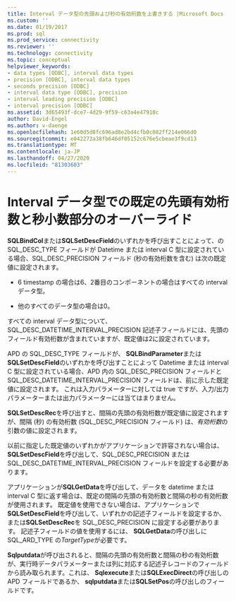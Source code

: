 ```yaml
---
title: Interval データ型の先頭および秒の有効桁数を上書きする |Microsoft Docs
ms.custom: ''
ms.date: 01/19/2017
ms.prod: sql
ms.prod_service: connectivity
ms.reviewer: ''
ms.technology: connectivity
ms.topic: conceptual
helpviewer_keywords:
- data types [ODBC], interval data types
- precision [ODBC], interval data types
- seconds precision [ODBC]
- interval data type [ODBC], precision
- interval leading precision [ODBC]
- interval precision [ODBC]
ms.assetid: 3d65493f-dce7-4d29-9f59-c63a4e47918c
author: David-Engel
ms.author: v-daenge
ms.openlocfilehash: 1e60d5d8fc696ad8e2bd4cfb0c082ff214e066d0
ms.sourcegitcommit: e042272a38fb646df05152c676e5cbeae3f9cd13
ms.translationtype: MT
ms.contentlocale: ja-JP
ms.lasthandoff: 04/27/2020
ms.locfileid: "81303603"
---
```

# <a name="overriding-default-leading-and-seconds-precision-for-interval-data-types"></a>Interval データ型での既定の先頭有効桁数と秒小数部分のオーバーライド
**SQLBindCol**または**SQLSetDescField**のいずれかを呼び出すことによって、の SQL_DESC_TYPE フィールドが Datetime または interval C 型に設定されている場合、SQL_DESC_PRECISION フィールド (秒の有効桁数を含む) は次の既定値に設定されます。  
  
-   6 timestamp の場合は6、2番目のコンポーネントの場合はすべての interval データ型。  
  
-   他のすべてのデータ型の場合は0。  
  
 すべての interval データ型について、SQL_DESC_DATETIME_INTERVAL_PRECISION 記述子フィールドには、先頭のフィールド有効桁数が含まれていますが、既定値は2に設定されています。  
  
 APD の SQL_DESC_TYPE フィールドが、 **SQLBindParameter**または**SQLSetDescField**のいずれかを呼び出すことによって Datetime または interval C 型に設定されている場合、APD 内の SQL_DESC_PRECISION フィールドと SQL_DESC_DATETIME_INTERVAL_PRECISION フィールドは、前に示した既定値に設定されます。 これは入力パラメーターに対しては true ですが、入力/出力パラメーターまたは出力パラメーターには当てはまりません。  
  
 **SQLSetDescRec**を呼び出すと、間隔の先頭の有効桁数が既定値に設定されますが、間隔 (秒) の有効桁数 (SQL_DESC_PRECISION フィールド) は、*有効桁数*の引数の値に設定されます。  
  
 以前に指定した既定値のいずれかがアプリケーションで許容されない場合は、 **SQLSetDescField**を呼び出して、SQL_DESC_PRECISION または SQL_DESC_DATETIME_INTERVAL_PRECISION フィールドを設定する必要があります。  
  
 アプリケーションが**SQLGetData**を呼び出して、データを datetime または interval C 型に返す場合は、既定の間隔の先頭の有効桁数と間隔の秒の有効桁数が使用されます。 既定値を使用できない場合は、アプリケーションで**SQLSetDescField**を呼び出して、いずれかの記述子フィールドを設定するか、または**SQLSetDescRec**を SQL_DESC_PRECISION に設定する必要があります。 記述子フィールドの値を使用するには、 **SQLGetData**の呼び出しに SQL_ARD_TYPE の*TargetType*が必要です。  
  
 **Sqlputdata**が呼び出されると、間隔の先頭の有効桁数と間隔の秒の有効桁数が、実行時データパラメーターまたは列に対応する記述子レコードのフィールドから読み取られます。これは、 **Sqlexecute**または**SQLExecDirect**の呼び出しの APD フィールドであるか、 **sqlputdata**または**SQLSetPos**の呼び出しのフィールドです。
